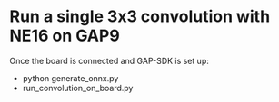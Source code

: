 # Run a single 3x3 convolution with NE16 on GAP9

Once the board is connected and GAP-SDK is set up:

- python generate_onnx.py
- run_convolution_on_board.py
